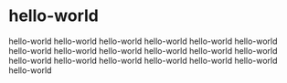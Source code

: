 # hello-world
hello-world
hello-world
hello-world
hello-world
hello-world
hello-world
hello-world
hello-world
hello-world
hello-world
hello-world
hello-world
hello-world
hello-world
hello-world
hello-world
hello-world
hello-world
hello-world
